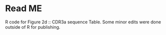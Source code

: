# Read ME

R code for Figure 2d :: CDR3a sequence Table. Some minor edits were done outside of R for publishing. 

